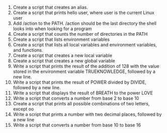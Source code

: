 1. Create a script that creates an alias.
2. Create a script that prints hello user, where user is the current Linux user
3. Add /action to the PATH. /action should be the last directory the shell looks into when looking for a program
4. Create a script that counts the number of directories in the PATH
5. Create a script that lists environment variables
6. Create a script that lists all local variables and environment variables, and functions.
7. Create a script that creates a new local variable
8. Create a script that creates a new global variable
9. Write a script that prints the result of the addition of 128 with the value stored in the environment variable TRUEKNOWLEDGE, followed by a new line.
10. Write a script that prints the result of POWER divided by DIVIDE, followed by a new line.
11. Write a script that displays the result of BREATH to the power LOVE
12. Write a script that converts a number from base 2 to base 10
13. Create a script that prints all possible combinations of two letters, except oo
14. Write a script that prints a number with two decimal places, followed by a new line
15. Write a script that converts a number from base 10 to base 16
